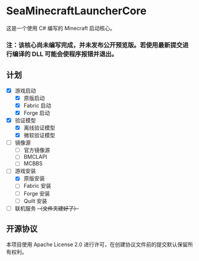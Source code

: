 # SeaMinecraftLauncherCore
这是一个使用 C# 编写的 Minecraft 启动核心。

### 注：该核心尚未编写完成，并未发布公开预览版。若使用最新提交进行编译的 DLL 可能会使程序报错并退出。

## 计划
- [x] 游戏启动
  - [x] 原版启动
  - [x] Fabric 启动
  - [x] Forge 启动

- [x] 验证模型
  - [x] 离线验证模型
  - [x] 微软验证模型
- [ ] 镜像源 
  - [ ] 官方镜像源
  - [ ] BMCLAPI
  - [ ] MCBBS
- [ ] 游戏安装
  - [x] 原版安装
  - [ ] Fabric 安装
  - [ ] Forge 安装
  - [ ] Quilt 安装
- [ ] 联机服务 ~~（文件夹建好了）~~

## 开源协议
本项目使用 Apache License 2.0 进行许可，在创建协议文件前的提交默认保留所有权利。
